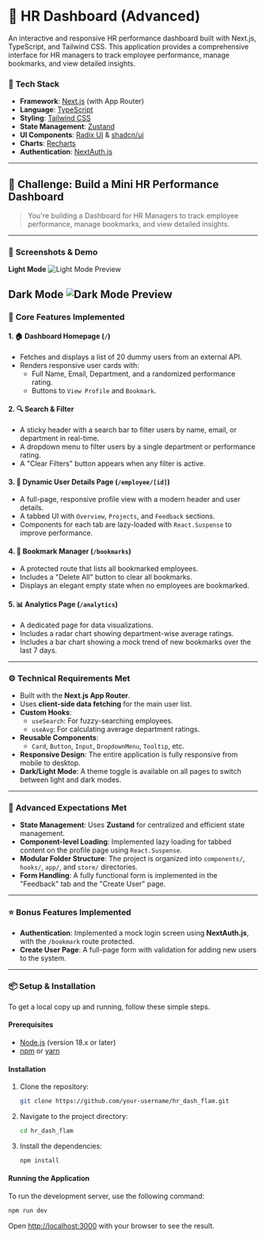 # 💼 HR Dashboard (Advanced)

An interactive and responsive HR performance dashboard built with Next.js, TypeScript, and Tailwind CSS. This application provides a comprehensive interface for HR managers to track employee performance, manage bookmarks, and view detailed insights.

### 🔧 **Tech Stack**

- **Framework**: [Next.js](https://nextjs.org/) (with App Router)
- **Language**: [TypeScript](https://www.typescriptlang.org/)
- **Styling**: [Tailwind CSS](https://tailwindcss.com/)
- **State Management**: [Zustand](https://github.com/pmndrs/zustand)
- **UI Components**: [Radix UI](https://www.radix-ui.com/) & [shadcn/ui](https://ui.shadcn.com/)
- **Charts**: [Recharts](https://recharts.org/)
- **Authentication**: [NextAuth.js](https://next-auth.js.org/)

---

## 🚀 **Challenge: Build a Mini HR Performance Dashboard**

> You're building a Dashboard for HR Managers to track employee performance, manage bookmarks, and view detailed insights.

---

### 📸 **Screenshots & Demo**

**Light Mode**
![Light Mode Preview](https://github.com/parth5404/hr_dash_flam/raw/main/images/light.png)

**Dark Mode**
![Dark Mode Preview](https://github.com/parth5404/hr_dash_flam/raw/main/images/dark.png)
---

### 🎯 **Core Features Implemented**

#### 1. 🏠 **Dashboard Homepage (`/`)**

- Fetches and displays a list of 20 dummy users from an external API.
- Renders responsive user cards with:
  - Full Name, Email, Department, and a randomized performance rating.
  - Buttons to `View Profile` and `Bookmark`.

#### 2. 🔍 **Search & Filter**

- A sticky header with a search bar to filter users by name, email, or department in real-time.
- A dropdown menu to filter users by a single department or performance rating.
- A "Clear Filters" button appears when any filter is active.

#### 3. 👤 **Dynamic User Details Page (`/employee/[id]`)**

- A full-page, responsive profile view with a modern header and user details.
- A tabbed UI with `Overview`, `Projects`, and `Feedback` sections.
- Components for each tab are lazy-loaded with `React.Suspense` to improve performance.

#### 4. 📌 **Bookmark Manager (`/bookmarks`)**

- A protected route that lists all bookmarked employees.
- Includes a "Delete All" button to clear all bookmarks.
- Displays an elegant empty state when no employees are bookmarked.

#### 5. 📊 **Analytics Page (`/analytics`)**

- A dedicated page for data visualizations.
- Includes a radar chart showing department-wise average ratings.
- Includes a bar chart showing a mock trend of new bookmarks over the last 7 days.

---

### ⚙️ **Technical Requirements Met**

- Built with the **Next.js App Router**.
- Uses **client-side data fetching** for the main user list.
- **Custom Hooks**:
  - `useSearch`: For fuzzy-searching employees.
  - `useAvg`: For calculating average department ratings.
- **Reusable Components**:
  - `Card`, `Button`, `Input`, `DropdownMenu`, `Tooltip`, etc.
- **Responsive Design**: The entire application is fully responsive from mobile to desktop.
- **Dark/Light Mode**: A theme toggle is available on all pages to switch between light and dark modes.

---

### 🧠 **Advanced Expectations Met**

- **State Management**: Uses **Zustand** for centralized and efficient state management.
- **Component-level Loading**: Implemented lazy loading for tabbed content on the profile page using `React.Suspense`.
- **Modular Folder Structure**: The project is organized into `components/`, `hooks/`, `app/`, and `store/` directories.
- **Form Handling**: A fully functional form is implemented in the "Feedback" tab and the "Create User" page.

---

### ⭐ **Bonus Features Implemented**

- **Authentication**: Implemented a mock login screen using **NextAuth.js**, with the `/bookmark` route protected.
- **Create User Page**: A full-page form with validation for adding new users to the system.

---

### 📦 **Setup & Installation**

To get a local copy up and running, follow these simple steps.

#### Prerequisites

- [Node.js](https://nodejs.org/) (version 18.x or later)
- [npm](https://www.npmjs.com/) or [yarn](https://yarnpkg.com/)

#### Installation

1.  Clone the repository:
    ```sh
    git clone https://github.com/your-username/hr_dash_flam.git
    ```
2.  Navigate to the project directory:
    ```sh
    cd hr_dash_flam
    ```
3.  Install the dependencies:
    ```sh
    npm install
    ```

#### Running the Application

To run the development server, use the following command:

```bash
npm run dev
```

Open [http://localhost:3000](http://localhost:3000) with your browser to see the result.
